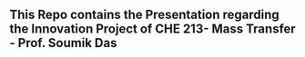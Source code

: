## This Repo contains the Presentation regarding the Innovation Project of CHE 213- Mass Transfer - Prof. Soumik Das
